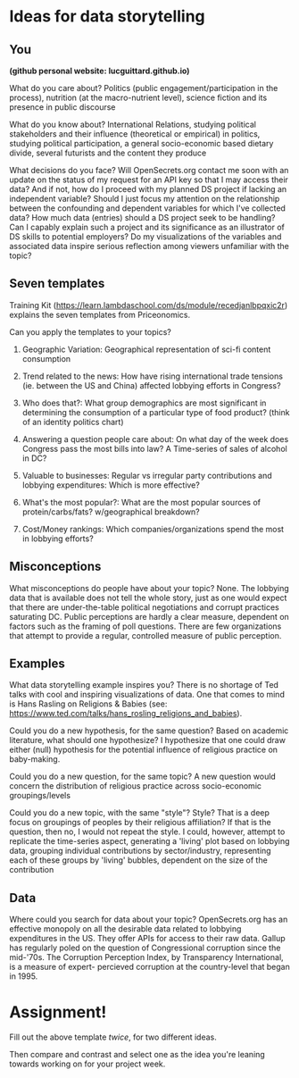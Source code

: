 # Ideas for data storytelling

## You

**(github personal website: lucguittard.github.io)** 

What do you care about? 
Politics (public engagement/participation in the process), nutrition (at the macro-nutrient level), science fiction and its presence in public discourse

What do you know about? 
International Relations, studying political stakeholders and their influence (theoretical or empirical) in politics, studying political participation, a general socio-economic based dietary divide, several futurists and the content they produce 

What decisions do you face? 
Will OpenSecrets.org contact me soon with an update on the status of my request for an API key so that I may access their data? And if not, how do I proceed with my planned DS project if lacking an independent variable? Should I just focus my attention on the relationship between the confounding and dependent variables for which I've collected data? How much data (entries) should a DS project seek to be handling? Can I capably explain such a project and its significance as an illustrator of DS skills to potential employers? Do my visualizations of the variables and associated data inspire serious reflection among viewers unfamiliar with the topic?


## Seven templates

Training Kit (https://learn.lambdaschool.com/ds/module/recedjanlbpqxic2r) explains the seven templates from Priceonomics.

Can you apply the templates to your topics? 

1. Geographic Variation: 
Geographical representation of sci-fi content consumption


2. Trend related to the news: 
How have rising international trade tensions (ie. between the US and China) affected lobbying efforts in Congress?


3. Who does that?: 
What group demographics are most significant in determining the consumption of a particular type of food product? (think of an identity politics chart)


4. Answering a question people care about: 
On what day of the week does Congress pass the most bills into law? A Time-series of sales of alcohol in DC?


5. Valuable to businesses:
Regular vs irregular party contributions and lobbying expenditures: Which is more effective? 


6. What's the most popular?:
What are the most popular sources of protein/carbs/fats? w/geographical breakdown?


7. Cost/Money rankings:
Which companies/organizations spend the most in lobbying efforts?


## Misconceptions

What misconceptions do people have about your topic?
None. The lobbying data that is available does not tell the whole story, just as one would expect that there are under-the-table political negotiations and corrupt practices saturating DC. Public perceptions are hardly a clear measure, dependent on factors such as the framing of poll questions. There are few organizations that attempt to provide a regular, controlled measure of public perception. 


## Examples

What data storytelling example inspires you?
There is no shortage of Ted talks with cool and inspiring visualizations of data. One that comes to mind is Hans Rasling on Religions & Babies (see: https://www.ted.com/talks/hans_rosling_religions_and_babies).

Could you do a new hypothesis, for the same question? 
Based on academic literature, what should one hypothesize? I hypothesize that one could draw either (null) hypothesis for the potential influence of religious practice on baby-making. 

Could you do a new question, for the same topic?
A new question would concern the distribution of religious practice across socio-economic groupings/levels

Could you do a new topic, with the same "style"?
Style? That is a deep focus on groupings of peoples by their religious affiliation? If that is the question, then no, I would not repeat the style. I could, however, attempt to replicate the time-series aspect, generating a 'living' plot based on lobbying data, grouping individual contributions by sector/industry, representing each of these groups by 'living' bubbles, dependent on the size of the contribution

## Data

Where could you search for data about your topic? 
OpenSecrets.org has an effective monopoly on all the desirable data related to lobbying expenditures in the US. They offer APIs for access to their raw data. Gallup has regularly poled on the question of Congressional corruption since the mid-'70s. The Corruption Perception Index, by Transparency International, is a measure of expert- percieved corruption at the country-level that began in 1995. 

# Assignment!

Fill out the above template *twice*, for two different ideas.

Then compare and contrast and select one as the idea you're leaning towards
working on for your project week.
